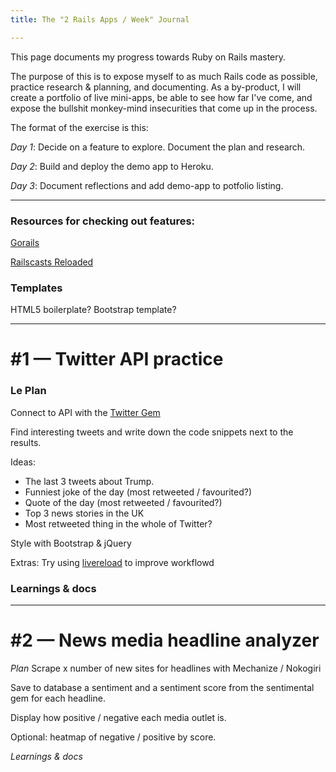 ```yaml
---
title: The "2 Rails Apps / Week" Journal

---
```

This page documents my progress towards Ruby on Rails mastery.

The purpose of this is to expose myself to as much Rails code as possible, practice research & planning, and documenting. As a by-product, I will create a portfolio of live mini-apps, be able to see how far I've come, and expose the bullshit monkey-mind insecurities that come up in the process.

The format of the exercise is this:

*Day 1*: Decide on a feature to explore. Document the plan and research.

*Day 2*: Build and deploy the demo app to Heroku.

*Day 3*: Document reflections and add demo-app to potfolio listing.

***

### Resources for checking out features:

[Gorails](https://gorails.com/)

[Railscasts Reloaded](https://www.youtube.com/user/RailscastsReloaded)

### Templates

HTML5 boilerplate?
Bootstrap template?

***

# #1 — Twitter API practice

### Le Plan

Connect to API with the [Twitter Gem](https://github.com/sferik/twitter)

Find interesting tweets and write down the code snippets next to the results.

Ideas:

- The last 3 tweets about Trump.
- Funniest joke of the day (most retweeted / favourited?)
- Quote of the day (most retweeted / favourited?)
- Top 3 news stories in the UK
- Most retweeted thing in the whole of Twitter?

Style with Bootstrap & jQuery

Extras: Try using [livereload](https://github.com/guard/guard-livereload) to improve workflowd

### Learnings & docs

***

# #2 — News media headline analyzer

_Plan_
Scrape x number of new sites for headlines with Mechanize / Nokogiri

Save to database a sentiment and a sentiment score from the sentimental gem for each headline.

Display how positive / negative each media outlet is.

Optional: heatmap of negative / positive by score.

_Learnings & docs_
